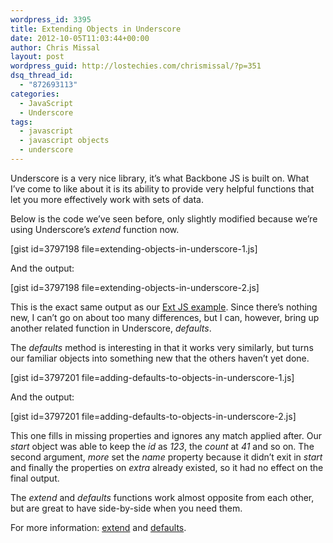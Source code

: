 ```yaml
---
wordpress_id: 3395
title: Extending Objects in Underscore
date: 2012-10-05T11:03:44+00:00
author: Chris Missal
layout: post
wordpress_guid: http://lostechies.com/chrismissal/?p=351
dsq_thread_id:
  - "872693113"
categories:
  - JavaScript
  - Underscore
tags:
  - javascript
  - javascript objects
  - underscore
---
```

Underscore is a very nice library, it&#8217;s what Backbone JS is built on. What I&#8217;ve come to like about it is its ability to provide very helpful functions that let you more effectively work with sets of data.

Below is the code we&#8217;ve seen before, only slightly modified because we&#8217;re using Underscore&#8217;s _extend_ function now.

[gist id=3797198 file=extending-objects-in-underscore-1.js]

And the output:

[gist id=3797198 file=extending-objects-in-underscore-2.js]

This is the exact same output as our [Ext JS example](http://lostechies.com/chrismissal/2012/10/02/extending-objects-in-ext-js/ "Extending Objects in Ext JS"). Since there&#8217;s nothing new, I can&#8217;t go on about too many differences, but I can, however, bring up another related function in Underscore, _defaults_.

The _defaults_ method is interesting in that it works very similarly, but turns our familiar objects into something new that the others haven&#8217;t yet done.

[gist id=3797201 file=adding-defaults-to-objects-in-underscore-1.js]

And the output:

[gist id=3797201 file=adding-defaults-to-objects-in-underscore-2.js]

This one fills in missing properties and ignores any match applied after. Our _start_ object was able to keep the _id_ as _123_, the _count_ at _41_ and so on. The second argument, _more_ set the _name_ property because it didn&#8217;t exit in _start_ and finally the properties on _extra_ already existed, so it had no effect on the final output.

The _extend_ and _defaults_ functions work almost opposite from each other, but are great to have side-by-side when you need them.

For more information: [extend](http://underscorejs.org/#extend) and [defaults](http://underscorejs.org/#defaults).

&nbsp;